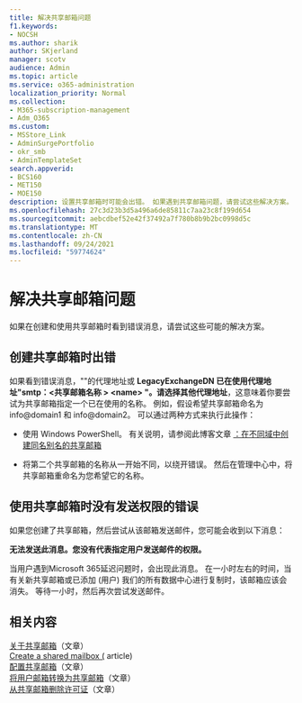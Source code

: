 ```yaml
---
title: 解决共享邮箱问题
f1.keywords:
- NOCSH
ms.author: sharik
author: SKjerland
manager: scotv
audience: Admin
ms.topic: article
ms.service: o365-administration
localization_priority: Normal
ms.collection:
- M365-subscription-management
- Adm_O365
ms.custom:
- MSStore_Link
- AdminSurgePortfolio
- okr_smb
- AdminTemplateSet
search.appverid:
- BCS160
- MET150
- MOE150
description: 设置共享邮箱时可能会出错。 如果遇到共享邮箱问题，请尝试这些解决方案。
ms.openlocfilehash: 27c3d23b3d5a496a6de85811c7aa23c8f199d654
ms.sourcegitcommit: aebcdbef52e42f37492a7f780b8b9b2bc0998d5c
ms.translationtype: MT
ms.contentlocale: zh-CN
ms.lasthandoff: 09/24/2021
ms.locfileid: "59774624"
---
```

# <a name="resolve-issues-with-shared-mailboxes"></a>解决共享邮箱问题

如果在创建和使用共享邮箱时看到错误消息，请尝试这些可能的解决方案。 

## <a name="error-when-creating-shared-mailboxes"></a>创建共享邮箱时出错
<a name="bkmk_Fix"> </a>

如果看到错误消息，""的代理地址或 **LegacyExchangeDN 已在使用代理地址"smtp：<共享邮箱名称 \> \<name> "。请选择其他代理地址**，这意味着你要尝试为共享邮箱指定一个已在使用的名称。 例如，假设希望共享邮箱命名为 info@domain1 和 info@domain2。 可以通过两种方式来执行此操作：

  - 使用 Windows PowerShell。 有关说明，请参阅此博客文章 [：在不同域中创建同名别名的共享邮箱](https://www.cogmotive.com/blog/office-365-tips/create-shared-mailboxes-with-same-alias-at-different-domains-in-office-365)
    
  - 将第二个共享邮箱的名称从一开始不同，以绕开错误。 然后在管理中心中，将共享邮箱重命名为您希望它的名称。

## <a name="error-about-not-having-send-permissions-when-using-a-shared-mailbox"></a>使用共享邮箱时没有发送权限的错误

如果您创建了共享邮箱，然后尝试从该邮箱发送邮件，您可能会收到以下消息：

**无法发送此消息。您没有代表指定用户发送邮件的权限。**

当用户遇到Microsoft 365延迟问题时，会出现此消息。 在一小时左右的时间，当有关新共享邮箱或已添加 (用户) 我们的所有数据中心进行复制时，该邮箱应该会消失。 等待一小时，然后再次尝试发送邮件。

## <a name="related-content"></a>相关内容

[关于共享邮箱](about-shared-mailboxes.md)（文章）\
[Create a shared mailbox (](create-a-shared-mailbox.md) article) \
[配置共享邮箱](configure-a-shared-mailbox.md)（文章）\
[将用户邮箱转换为共享邮箱](convert-user-mailbox-to-shared-mailbox.md)（文章）\
[从共享邮箱删除许可证](remove-license-from-shared-mailbox.md)（文章）


    

